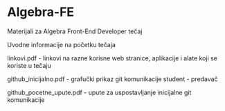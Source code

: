 # Algebra-FE
Materijali za Algebra Front-End Developer tečaj



Uvodne informacije na početku tečaja

linkovi.pdf - linkovi na razne korisne web stranice, aplikacije i alate koji se koriste u tečaju

github_inicijalno.pdf - grafučki prikaz git komunikacije student - predavač

github_pocetne_upute.pdf - upute za uspostavljanje inicijalne git komunikacije

